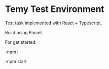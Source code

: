 # Temy Test Environment

Test task implemented with React + Typescript.

Build using Parcel

For get started:

-npm i

-npm start
